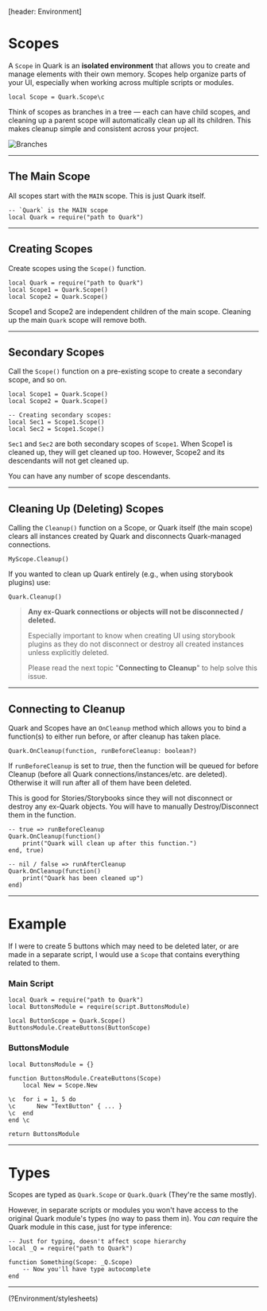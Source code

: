 [header: Environment]

# Scopes

A `Scope` in Quark is an **isolated environment** that allows you to create and manage elements with their own memory. Scopes help organize parts of your UI, especially when working across multiple scripts or modules.

```luau
local Scope = Quark.Scope\c
```

Think of scopes as branches in a tree — each can have child scopes, and cleaning up a parent scope will automatically clean up all its children. This makes cleanup simple and consistent across your project.

![Branches](assets/screenshots/branches.png)

---

## The Main Scope

All scopes start with the `MAIN` scope. This is just Quark itself.

```luau
-- `Quark` is the MAIN scope
local Quark = require("path to Quark")
```

---

## Creating Scopes

Create scopes using the `Scope()` function.

```luau
local Quark = require("path to Quark")
local Scope1 = Quark.Scope()
local Scope2 = Quark.Scope()
```

Scope1 and Scope2 are independent children of the main scope. Cleaning up the main `Quark` scope will remove both.

---

## Secondary Scopes

Call the `Scope()` function on a pre-existing scope to create a secondary scope, and so on.

```luau
local Scope1 = Quark.Scope()
local Scope2 = Quark.Scope()

-- Creating secondary scopes:
local Sec1 = Scope1.Scope()
local Sec2 = Scope1.Scope()
```

`Sec1` and `Sec2` are both secondary scopes of `Scope1`. When Scope1 is cleaned up, they will get cleaned up too. However, Scope2 and its descendants will not get cleaned up.

You can have any number of scope descendants.

---

## Cleaning Up (Deleting) Scopes

Calling the `Cleanup()` function on a Scope, or Quark itself (the main scope) clears all instances created by Quark and disconnects Quark-managed connections.

```luau
MyScope.Cleanup()
```

If you wanted to clean up Quark entirely (e.g., when using storybook plugins) use:

```luau
Quark.Cleanup()
```

> <warning>
>
> **Any ex-Quark connections or objects will not be disconnected / deleted.**
>
> Especially important to know when creating UI using storybook plugins as they do not disconnect or destroy all created instances unless explicitly deleted.
>
> Please read the next topic "**Connecting to Cleanup**" to help solve this issue.
> </warning>

---

## Connecting to Cleanup

Quark and Scopes have an `OnCleanup` method which allows you to bind a function(s) to either run before, or after cleanup has taken place.

```luau
Quark.OnCleanup(function, runBeforeCleanup: boolean?)
```

If `runBeforeCleanup` is set to *true*, then the function will be queued for before Cleanup (before all Quark connections/instances/etc. are deleted). Otherwise it will run after all of them have been deleted.

This is good for Stories/Storybooks since they will not disconnect or destroy any ex-Quark objects. You will have to manually Destroy/Disconnect them in the function.

```luau
-- true => runBeforeCleanup
Quark.OnCleanup(function()
	print("Quark will clean up after this function.")
end, true)

-- nil / false => runAfterCleanup
Quark.OnCleanup(function()
	print("Quark has been cleaned up")
end)
```

---

# Example

If I were to create 5 buttons which may need to be deleted later, or are made in a separate script, I would use a `Scope` that contains everything related to them.

### Main Script

```luau
local Quark = require("path to Quark")
local ButtonsModule = require(script.ButtonsModule)

local ButtonScope = Quark.Scope()
ButtonsModule.CreateButtons(ButtonScope)
```

### ButtonsModule

```luau
local ButtonsModule = {}

function ButtonsModule.CreateButtons(Scope)
	local New = Scope.New

\c	for i = 1, 5 do
\c		New "TextButton" { ... }
\c	end
end \c

return ButtonsModule
```

---

# Types

Scopes are typed as `Quark.Scope` or `Quark.Quark` (They're the same mostly).

However, in separate scripts or modules you won't have access to the original Quark module's types (no way to pass them in).
You *can* require the Quark module in this case, just for type inference:

```luau
-- Just for typing, doesn't affect scope hierarchy
local _Q = require("path to Quark")

function Something(Scope: _Q.Scope)
	-- Now you'll have type autocomplete
end
```

---

<!NextPage|Stylesheets>(?Environment/stylesheets)

